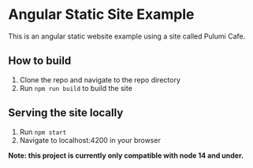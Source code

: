 # Angular Static Site Example

This is an angular static website example using a site called Pulumi Cafe.

## How to build 

1. Clone the repo and navigate to the repo directory
1. Run `npm run build` to build the site

## Serving the site locally
1. Run  `npm start`
1. Navigate to localhost:4200 in your browser

**Note: this project is currently only compatible with node 14 and under.**
